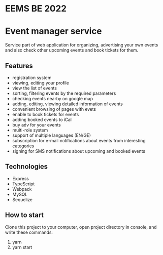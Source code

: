 # EEMS BE 2022

# Event manager service
Service part of web application for organizing, advertising your own events and also check other upcoming events and book tickets for them.  

## Features
  - registration system
  - viewing, editing your profile
  - view the list of events
  - sorting, filtering events by the required parameters
  - checking events nearby on google map
  - adding, editing, viewing detailed information of events
  - convenient browsing of pages with evets
  - enable to book tickets for events
  - adding booked events to iCal
  - buy adv for your events
  - multi-role system
  - support of multiple languages (EN/GE)
  - subscription for e-mail notifications about events from interesting categories
  - signing for SMS notifications about upcoming and booked events 

## Technologies
  - Express
  - TypeScript
  - Webpack
  - MySQL
  - Sequelize

## How to start
  Clone this project to your computer, open project directory in console, and write these commands:
   1. yarn
   2. yarn start
